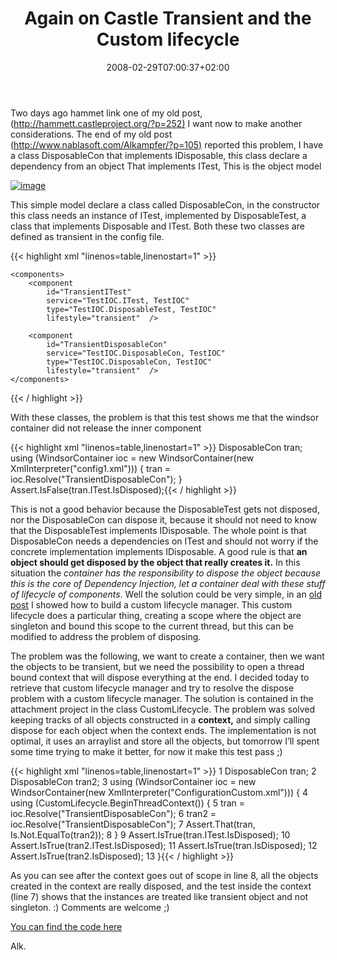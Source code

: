 ﻿---
title: "Again on Castle Transient and the Custom lifecycle"
description: ""
date: 2008-02-29T07:00:37+02:00
draft: false
tags: [Castle]
categories: [Castle]
---
Two days ago hammet link one of my old post, ([http://hammett.castleproject.org/?p=252)](http://hammett.castleproject.org/?p=252%29) I want now to make another considerations. The end of my old post ([http://www.nablasoft.com/Alkampfer/?p=105)](http://www.nablasoft.com/Alkampfer/?p=105%29) reported this problem, I have a class DisposableCon that implements IDisposable, this class declare a dependency from an object That implements ITest, This is the object model

[![image](http://www.nablasoft.com/Alkampfer/wp-content/uploads/2008/02/image-thumb5.png)](http://www.nablasoft.com/Alkampfer/wp-content/uploads/2008/02/image5.png)

This simple model declare a class called DisposableCon, in the constructor this class needs an instance of ITest, implemented by DisposableTest, a class that implements Disposable and ITest. Both these two classes are defined as transient in the config file.

{{< highlight xml "linenos=table,linenostart=1" >}}
<?xml version="1.0" encoding="utf-8" ?>
<CastleWindsor>

    <components>
        <component
            id="TransientITest"
            service="TestIOC.ITest, TestIOC"
            type="TestIOC.DisposableTest, TestIOC"
            lifestyle="transient"  />

        <component
            id="TransientDisposableCon"
            service="TestIOC.DisposableCon, TestIOC"
            type="TestIOC.DisposableCon, TestIOC"
            lifestyle="transient"  />
    </components>
</CastleWindsor>{{< / highlight >}}

<!-- Code inserted with Steve Dunn's Windows Live Writer Code Formatter Plugin.  http://dunnhq.com -->

With these classes, the problem is that this test shows me that the windsor container did not release the inner component

{{< highlight xml "linenos=table,linenostart=1" >}}
DisposableCon tran;
using (WindsorContainer ioc = new WindsorContainer(new XmlInterpreter("config1.xml"))) {
    tran = ioc.Resolve<DisposableCon>("TransientDisposableCon");
}
Assert.IsFalse(tran.ITest.IsDisposed);{{< / highlight >}}

<!-- Code inserted with Steve Dunn's Windows Live Writer Code Formatter Plugin.  http://dunnhq.com -->

This is not a good behavior because the DisposableTest gets not disposed, nor the DisposableCon can dispose it, because it should not need to know that the DisposableTest implements IDisposable. The whole point is that DisposableCon needs a dependencies on ITest and should not worry if the concrete implementation implements IDisposable. A good rule is that  **an object should get disposed by the object that really creates it.** In this situation the *container has the responsibility to dispose the object because this is the core of Dependency Injection, let a container deal with these stuff of lifecycle of components*. Well the solution could be very simple, in an [old post](http://www.nablasoft.com/Alkampfer/?p=113) I showed how to build a custom lifecycle manager. This custom lifecycle does a particular thing, creating a scope where the object are singleton and bound this scope to the current thread, but this can be modified to address the problem of disposing.

The problem was the following, we want to create a container, then we want the objects to be transient, but we need the possibility to open a thread bound context that will dispose everything at the end. I decided today to retrieve that custom lifecycle manager and try to resolve the dispose problem with a custom lifecycle manager. The solution is contained in the attachment project in the class CustomLifecycle. The problem was solved keeping tracks of all objects constructed in a  **context,** and simply calling dispose for each object when the context ends. The implementation is not optimal, it uses an arraylist and store all the objects, but tomorrow I’ll spent some time trying to make it better, for now it make this test pass ;)

{{< highlight xml "linenos=table,linenostart=1" >}}
 1 DisposableCon tran;
 2 DisposableCon tran2;
 3 using (WindsorContainer ioc = new WindsorContainer(new XmlInterpreter("ConfigurationCustom.xml"))) {
 4     using (CustomLifecycle.BeginThreadContext()) {
 5         tran = ioc.Resolve<DisposableCon>("TransientDisposableCon");
 6         tran2 = ioc.Resolve<DisposableCon>("TransientDisposableCon");
 7         Assert.That(tran, Is.Not.EqualTo(tran2));
 8     }
 9     Assert.IsTrue(tran.ITest.IsDisposed);
10     Assert.IsTrue(tran2.ITest.IsDisposed);
11     Assert.IsTrue(tran.IsDisposed);
12     Assert.IsTrue(tran2.IsDisposed);
13 }{{< / highlight >}}

<!-- Code inserted with Steve Dunn's Windows Live Writer Code Formatter Plugin.  http://dunnhq.com -->

As you can see after the context goes out of scope in line 8, all the objects created in the context are really disposed, and the test inside the context (line 7) shows that the instances are treated like transient object and not singleton. :) Comments are welcome ;)

[You can find the code here](http://www.codewrecks.com/blog/storage/testioc.7z)

Alk.

